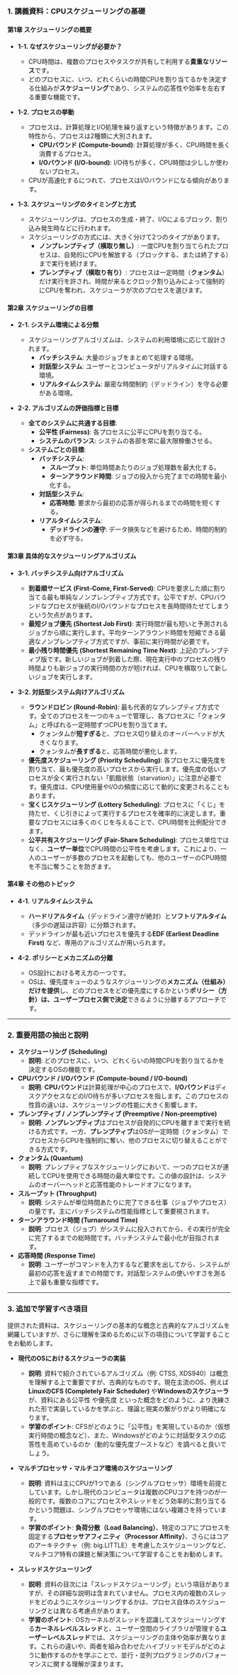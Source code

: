 ### **1. 講義資料：CPUスケジューリングの基礎**

#### **第1章 スケジューリングの概要**

*   **1-1. なぜスケジューリングが必要か？**
    *   CPU時間は、複数のプロセスやタスクが共有して利用する**貴重なリソース**です。
    *   どのプロセスに、いつ、どれくらいの時間CPUを割り当てるかを決定する仕組みが**スケジューリング**であり、システムの応答性や効率を左右する重要な機能です。

*   **1-2. プロセスの挙動**
    *   プロセスは、計算処理とI/O処理を繰り返すという特徴があります。この特性から、プロセスは2種類に大別されます。
        *   **CPUバウンド (Compute-bound)**: 計算処理が多く、CPU時間を長く消費するプロセス。
        *   **I/Oバウンド (I/O-bound)**: I/O待ちが多く、CPU時間は少ししか使わないプロセス。
    *   CPUが高速化するにつれて、プロセスはI/Oバウンドになる傾向があります。

*   **1-3. スケジューリングのタイミングと方式**
    *   スケジューリングは、プロセスの生成・終了、I/Oによるブロック、割り込み発生時などに行われます。
    *   スケジューリングの方式には、大きく分けて2つのタイプがあります。
        *   **ノンプレンプティブ（横取り無し）**: 一度CPUを割り当てられたプロセスは、自発的にCPUを解放する（ブロックする、または終了する）まで実行を続けます。
        *   **プレンプティブ（横取り有り）**: プロセスは一定時間（**クォンタム**）だけ実行を許され、時間が来るとクロック割り込みによって強制的にCPUを奪われ、スケジューラが次のプロセスを選びます。

#### **第2章 スケジューリングの目標**

*   **2-1. システム環境による分類**
    *   スケジューリングアルゴリズムは、システムの利用環境に応じて設計されます。
        *   **バッチシステム**: 大量のジョブをまとめて処理する環境。
        *   **対話型システム**: ユーザーとコンピュータがリアルタイムに対話する環境。
        *   **リアルタイムシステム**: 厳密な時間制約（デッドライン）を守る必要がある環境。

*   **2-2. アルゴリズムの評価指標と目標**
    *   **全てのシステムに共通する目標**:
        *   **公平性 (Fairness)**: 各プロセスに公平にCPUを割り当てる。
        *   **システムのバランス**: システムの各部を常に最大限稼働させる。
    *   **システムごとの目標**:
        *   **バッチシステム**:
            *   **スループット**: 単位時間あたりのジョブ処理数を最大化する。
            *   **ターンアラウンド時間**: ジョブの投入から完了までの時間を最小化する。
        *   **対話型システム**:
            *   **応答時間**: 要求から最初の応答が得られるまでの時間を短くする。
        *   **リアルタイムシステム**:
            *   **デッドラインの遵守**: データ損失などを避けるため、時間的制約を必ず守る。

#### **第3章 具体的なスケジューリングアルゴリズム**

*   **3-1. バッチシステム向けアルゴリズム**
    *   **到着順サービス (First-Come, First-Served)**: CPUを要求した順に割り当てる最も単純なノンプレンプティブ方式です。公平ですが、CPUバウンドなプロセスが後続のI/Oバウンドなプロセスを長時間待たせてしまうという欠点があります。
    *   **最短ジョブ優先 (Shortest Job First)**: 実行時間が最も短いと予測されるジョブから順に実行します。平均ターンアラウンド時間を短縮できる最適なノンプレンプティブ方式ですが、事前に実行時間が必要です。
    *   **最小残り時間優先 (Shortest Remaining Time Next)**: 上記のプレンプティブ版です。新しいジョブが到着した際、現在実行中のプロセスの残り時間よりも新ジョブの実行時間の方が短ければ、CPUを横取りして新しいジョブを実行します。

*   **3-2. 対話型システム向けアルゴリズム**
    *   **ラウンドロビン (Round-Robin)**: 最も代表的なプレンプティブ方式です。全てのプロセスを一つのキューで管理し、各プロセスに「クォンタム」と呼ばれる一定時間ずつCPUを割り当てます。
        *   クォンタムが**短すぎる**と、プロセス切り替えのオーバーヘッドが大きくなります。
        *   クォンタムが**長すぎる**と、応答時間が悪化します。
    *   **優先度スケジューリング (Priority Scheduling)**: 各プロセスに優先度を割り当て、最も優先度の高いプロセスから実行します。優先度の低いプロセスが全く実行されない「飢餓状態（starvation）」に注意が必要です。優先度は、CPU使用量やI/Oの頻度に応じて動的に変更されることもあります。
    *   **宝くじスケジューリング (Lottery Scheduling)**: プロセスに「くじ」を持たせ、くじ引きによって実行するプロセスを確率的に決定します。重要なプロセスには多くのくじを与えることで、CPU時間を比例配分できます。
    *   **公平共有スケジューリング (Fair-Share Scheduling)**: プロセス単位ではなく、**ユーザー単位**でCPU時間の公平性を考慮します。これにより、一人のユーザーが多数のプロセスを起動しても、他のユーザーのCPU時間を不当に奪うことを防ぎます。

#### **第4章 その他のトピック**

*   **4-1. リアルタイムシステム**
    *   **ハードリアルタイム**（デッドライン遵守が絶対）と**ソフトリアルタイム**（多少の遅延は許容）に分類されます。
    *   デッドラインが最も近いプロセスを優先する**EDF (Earliest Deadline First)** など、専用のアルゴリズムが用いられます。

*   **4-2. ポリシーとメカニズムの分離**
    *   OS設計における考え方の一つです。
    *   OSは、優先度キューのようなスケジューリングの**メカニズム（仕組み）だけを提供**し、どのプロセスをどの優先度にするかという**ポリシー（方針）は、ユーザープロセス側で決定**できるように分離するアプローチです。

---

### **2. 重要用語の抽出と説明**

*   **スケジューリング (Scheduling)**
    *   **説明**: どのプロセスに、いつ、どれくらいの時間CPUを割り当てるかを決定するOSの機能です。
*   **CPUバウンド / I/Oバウンド (Compute-bound / I/O-bound)**
    *   **説明**: **CPUバウンド**は計算処理が中心のプロセスで、**I/Oバウンド**はディスクアクセスなどのI/O待ちが多いプロセスを指します。このプロセスの性質の違いは、スケジューリングの性能に大きく影響します。
*   **プレンプティブ / ノンプレンプティブ (Preemptive / Non-preemptive)**
    *   **説明**: **ノンプレンプティブ**はプロセスが自発的にCPUを離すまで実行を続ける方式です。一方、**プレンプティブ**はOSが一定時間（クォンタム）でプロセスからCPUを強制的に奪い、他のプロセスに切り替えることができる方式です。
*   **クォンタム (Quantum)**
    *   **説明**: プレンプティブなスケジューリングにおいて、一つのプロセスが連続してCPUを使用できる時間の最大単位です。この値の設計は、システムのオーバーヘッドと応答性能のトレードオフになります。
*   **スループット (Throughput)**
    *   **説明**: システムが単位時間あたりに完了できる仕事（ジョブやプロセス）の量です。主にバッチシステムの性能指標として重要視されます。
*   **ターンアラウンド時間 (Turnaround Time)**
    *   **説明**: プロセス（ジョブ）がシステムに投入されてから、その実行が完全に完了するまでの総時間です。バッチシステムで最小化が目指されます。
*   **応答時間 (Response Time)**
    *   **説明**: ユーザーがコマンドを入力するなど要求を出してから、システムが最初の応答を返すまでの時間です。対話型システムの使いやすさを測る上で最も重要な指標です。

---

### **3. 追加で学習すべき項目**

提供された資料は、スケジューリングの基本的な概念と古典的なアルゴリズムを網羅していますが、さらに理解を深めるために以下の項目について学習することをお勧めします。

*   **現代のOSにおけるスケジューラの実装**
    *   **説明**: 資料で紹介されているアルゴリズム（例: CTSS, XDS940）は概念を理解する上で重要ですが、古典的なものです。現在主流のOS、例えば**LinuxのCFS (Completely Fair Scheduler)** や**Windowsのスケジューラ**が、資料にある公平性 や優先度 といった概念をどのように、より洗練された形で実装しているかを学ぶと、理論と現実の繋がりがより明確になります。
    *   **学習のポイント**: CFSがどのように「公平性」を実現しているのか（仮想実行時間の概念など）、また、Windowsがどのように対話型タスクの応答性を高めているのか（動的な優先度ブーストなど）を調べると良いでしょう。

*   **マルチプロセッサ・マルチコア環境のスケジューリング**
    *   **説明**: 資料は主にCPUが1つである（シングルプロセッサ）環境を前提としています。しかし現代のコンピュータは複数のCPUコアを持つのが一般的です。複数のコアにプロセスやスレッドをどう効率的に割り当てるかという問題は、シングルプロセッサ環境にはない複雑さを持っています。
    *   **学習のポイント**: **負荷分散（Load Balancing）**、特定のコアにプロセスを固定する**プロセッサアフィニティ（Processor Affinity）**、さらにはコアのアーキテクチャ（例: big.LITTLE）を考慮したスケジューリングなど、マルチコア特有の課題と解決策について学習することをお勧めします。

*   **スレッドスケジューリング**
    *   **説明**: 資料の目次には「スレッドスケジューリング」という項目がありますが、その詳細な説明は含まれていません。プロセス内の複数のスレッドをどのようにスケジューリングするかは、プロセス自体のスケジューリングとは異なる考慮点があります。
    *   **学習のポイント**: OSカーネルがスレッドを認識してスケジューリングする**カーネルレベルスレッド**と、ユーザー空間のライブラリが管理する**ユーザーレベルスレッド**では、スケジューリングの主体や効率が異なります。これらの違いや、両者を組み合わせたハイブリッドモデルがどのように動作するのかを学ぶことで、並行・並列プログラミングのパフォーマンスに関する理解が深まります。